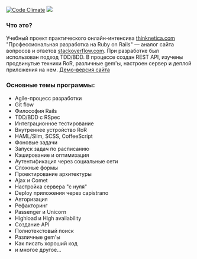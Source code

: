 [![Code Climate](https://codeclimate.com/github/vanya-z/qna/badges/gpa.svg)](https://codeclimate.com/github/vanya-z/qna) <a href="https://codeclimate.com/github/vanya-z/qna/coverage"><img src="https://codeclimate.com/github/vanya-z/qna/badges/coverage.svg" /></a>
### Что это?
[Демо-версия сайта]:http://sample.vanyaz.com
[thinknetica.com]:http://www.thinknetica.com
[stackoverflow.com]:http://stackoverflow.com
Учебный проект практического онлайн-интенсива [thinknetica.com] "Профессиональная разработка на Ruby on Rails" — аналог сайта вопросов и ответов [stackoverflow.com]. При разработке был использован подход TDD/BDD. В процессе создан REST API, изучены продвинутые техники RoR, различные gem'ы, настроен сервер и деплой приложения на нем. [Демо-версия сайта]
### Основные темы программы:
- Agile-процесс разработки
- Git flow
- Философия Rails
- TDD/BDD с RSpec
- Интеграционное тестирование
- Внутреннее устройство RoR
- HAML/Slim, SCSS, CoffeeScript
- Фоновые задачи
- Запуск задач по расписанию
- Кэширование и оптимизация
- Аутентификация через социальные сети
- Сложные формы
- Проектирование архитектуры
- Ajax и Comet
- Настройка сервера "с нуля"
- Deploy приложения через capistrano
- Авторизация
- Рефакторинг
- Passenger и Unicorn
- Highload и High availability
- Создание API
- Полнотекстовый поиск
- Различные gem'ы
- Как писать хороший код
- и многое другое...

